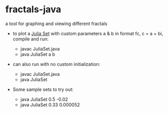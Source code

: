 # fractals-java
a tool for graphing and viewing different fractals

- to plot a [Julia Set](https://en.wikipedia.org/wiki/Julia_set) with custom parameters a & b in format fc, c = a + bi, compile and run:
  - javac JuliaSet.java
  - java JuliaSet a b
- can also run with no custom initialization:
  - javac JuliaSet.java
  - java JuliaSet

- Some sample sets to try out:
  - java JuliaSet 0.5 -0.02
  - java JuliaSet 0.33 0.000052
